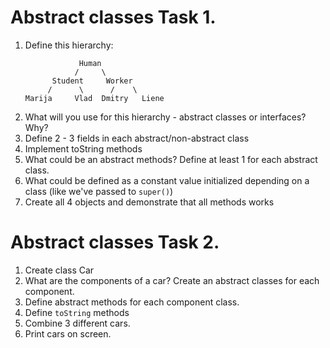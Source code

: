 # Abstract classes Task 1.

1. Define this hierarchy:
    ```
                Human
               /     \
          Student     Worker
         /      \      /    \
    Marija     Vlad  Dmitry   Liene
    ```
1. What will you use for this hierarchy - abstract classes or interfaces? Why?
1. Define 2 - 3 fields in each abstract/non-abstract class
1. Implement toString methods
1. What could be an abstract methods? Define at least 1 for each abstract class.
1. What could be defined as a constant value initialized depending on a class (like we've passed to `super()`)
1. Create all 4 objects and demonstrate that all methods works


# Abstract classes Task 2.

1. Create class Car
1. What are the components of a car? Create an abstract classes for each component.
1. Define abstract methods for each component class.
1. Define `toString` methods
1. Combine 3 different cars.
1. Print cars on screen.